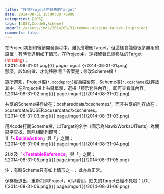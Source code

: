 ```yaml
---
title: "移除Project中缺失的Target"
date: 2014-08-31 18:00:00 +0800
categories: [iOS]
tags: [iOS7,Xcode5,Scheme]
imgurl: /assets/imgs/2014/08/31/remove-missing-target-in-project
comments: false
---
```


在Project初創和後續開發過程中，難免會增刪Target，但這樣會殘留很多無用的設置；有時會遇到如下情形，在Project中，還殘留著已經移除的Target (<span style="color:red">missing</span>)：  
![2014-08-31-01.png]({{ page.imgurl }}/2014-08-31-01.png)  
那麼，該如何做、才能移除呢？答案是：修改Scheme檔！<!-- more -->  

眾所週知，Project檔(`*.xcodeproj`)實為檔案夾，Scheme檔(`*.xcscheme`)就存放其中。在Project檔上右鍵單擊，選擇「顯示套件內容」，即可查看其內容。  
![2014-08-31-02.png]({{ page.imgurl }}/2014-08-31-02.png)  

共享的Scheme檔存放在：xcshareddata/xcschemes/，而非共享的則存放在：xcuserdata/$USER.xcuserdatad/xcschemes。  
![2014-08-31-03.png]({{ page.imgurl }}/2014-08-31-03.png)  

用Xcode打開Scheme檔，以Target的名字（圖示為NawixWorksUITests）為關鍵字查找，刪除相關列即可：  
1)「<span style="color:magenta;font-weight:bold"><BuildeAction</span>」與「<span style="color:magenta;font-weight:bold"></BuildeAction></span>」之間：  
![2014-08-31-04.png]({{ page.imgurl }}/2014-08-31-04.png)  

2)以及「<span style="color:magenta;font-weight:bold"><TestableReference</span>」與「<span style="color:magenta;font-weight:bold"></TestableReference></span>」之間：  
![2014-08-31-05.png]({{ page.imgurl }}/2014-08-31-05.png)  

注：有時Scheme只有如上情形之一，此亦為正常。  

保存後退出，重新打開Project，可以看到，缺失的Target已經不見啦：LOL  
![2014-08-31-06.png]({{ page.imgurl }}/2014-08-31-06.png)  
